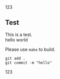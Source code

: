 123
## Test

This is a test.<br> 
hello world<br>

Please use ``make`` to build.<br>

```
git add .
git commit -m "hello"
```

123
